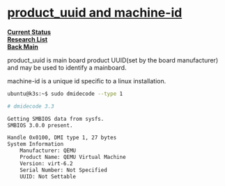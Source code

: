 # **[product_uuid and machine-id](https://stackoverflow.com/questions/72506495/install-k8s-on-ubuntu-product-uuid-or-machine-id)**

**[Current Status](../../../../development/status/weekly/current_status.md)**\
**[Research List](../../../research_list.md)**\
**[Back Main](../../../../README.md)**

product_uuid is main board product UUID(set by the board manufacturer) and may be used to identify a mainboard.

machine-id is a unique id specific to a linux installation.

```bash
ubuntu@k3s:~$ sudo dmidecode --type 1

# dmidecode 3.3

Getting SMBIOS data from sysfs.
SMBIOS 3.0.0 present.

Handle 0x0100, DMI type 1, 27 bytes
System Information
    Manufacturer: QEMU
    Product Name: QEMU Virtual Machine
    Version: virt-6.2
    Serial Number: Not Specified
    UUID: Not Settable
```
